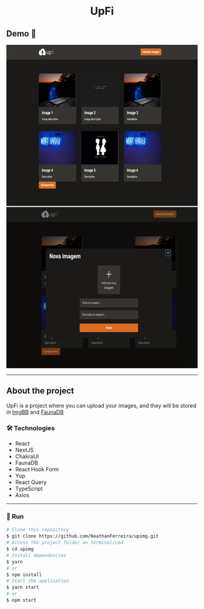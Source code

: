 <h1 style="text-align: center; font-weight: bold;">UpFi</h1>

## Demo 📸

<div align="center" >
  <img src="./github/demo.png" alt="demo1" height="425">
  <img src="./github/demo2.png" alt="demo2" height="425">
</div>

---
## About the project

UpFi is a project where you can upload your images, and they will be stored in [ImgBB](https://pt-br.imgbb.com/) and [FaunaDB](https://fauna.com/)

### 🛠 Technologies

- React
- NextJS
- ChakraUI
- FaunaDB
- React Hook Form
- Yup
- React Query
- TypeScript
- Axios
---

### 🎲 Run

```bash
# Clone this repository
$ git clone https://github.com/NaathanFerreira/upimg.git
# Access the project folder on terminal/cmd
$ cd upimg
# Install dependencies
$ yarn
# or
$ npm install
# Start the application
$ yarn start
# or
$ npm start
```
